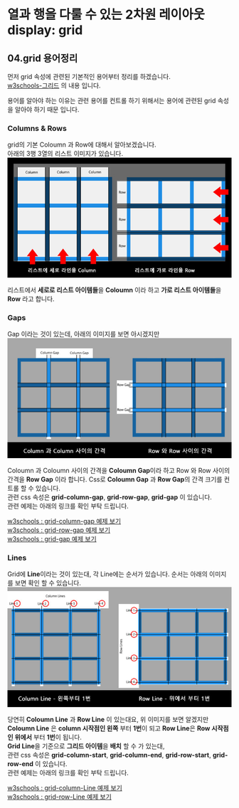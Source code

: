 # 열과 행을 다룰 수 있는 2차원 레이아웃 display: grid
## 04.grid 용어정리 

먼저 grid 속성에 관련된 기본적인 용어부터 정리를 하겠습니다.  
[w3schools-그리드](https://www.w3schools.com/css/css_grid.asp) 의 내용 입니다.

용어를 알아야 하는 이유는 관련 용어를 컨트롤 하기 위해서는 용어에 관련된 grid 속성을 알아야 하기 때문 입니다.

### Columns & Rows
grid의 기본 Coloumn 과 Row에 대해서 알아보겠습니다.  
아래의 3행 3열의 리스트 이미지가 있습니다.
![grid-Column과Row](./images/grid07_rowandcolumn.jpg)  

리스트에서 **세로로 리스트 아이템들**을 **Coloumn** 이라 하고 **가로 리스트 아이템들**을 **Row** 라고 합니다.

### Gaps
Gap 이라는 것이 있는데, 아래의 이미지를 보면 아시겠지만  
![grid-Column-Gap과Row-Gap](./images/grid08_rowgapandcolumngap.jpg)  

Coloumn 과 Coloumn 사이의 간격을 **Coloumn Gap**이라 하고 Row 와 Row 사이의 간격을 **Row Gap** 이라 합니다.
Css로  **Coloumn Gap** 과 **Row Gap**의 간격 크기를 컨트롤 할 수 있습니다.  
관련 css 속성은 **grid-column-gap**, **grid-row-gap**, **grid-gap** 이 있습니다.  
관련 예제는 아래의 링크를 확인 부탁 드립니다.  

[w3schools : grid-column-gap 예제 보기](https://www.w3schools.com/css/tryit.asp?filename=trycss_grid_grid-column-gap )  
[w3schools : grid-row-gap 예제 보기](https://www.w3schools.com/css/tryit.asp?filename=trycss_grid_grid-row-gap)  
[w3schools : grid-gap 예제 보기](https://www.w3schools.com/css/tryit.asp?filename=trycss_grid_grid-gap2)

### Lines
Grid에 **Line**이라는 것이 있는대, 각 Line에는 순서가 있습니다.
순서는 아래의 이미지를 보면 확인 할 수 있습니다.  
![grid-Lines](./images/grid09_rowlineandcolumnline.jpg)  

당연히 **Coloumn Line** 과 **Row Line** 이 있는대요, 위 이미지를 보면 알겠지만  **Coloumn Line** 은 **column 시작점인 왼쪽** 부터
**1번**이 되고  **Row Line**은 **Row 시작점인 위에서** 부터 **1번**이 됩니다.  
**Grid Line**을 기준으로 **그리드 아이템**을 **배치** 할 수 가 있는대,   
관련 css 속성은 **grid-column-start**, **grid-column-end**, **grid-row-start**, **grid-row-end** 이 있습니다.  
관련 예제는 아래의 링크를 확인 부탁 드립니다.  

[w3schools : grid-column-Line 예제 보기](https://www.w3schools.com/css/tryit.asp?filename=trycss_grid_lines)  
[w3schools : grid-row-Line 예제 보기](https://www.w3schools.com/css/tryit.asp?filename=trycss_grid_lines2)  


